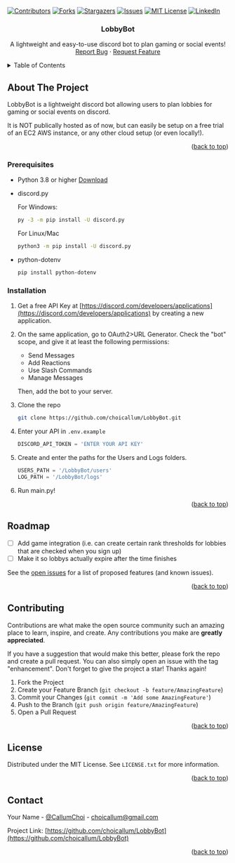 <a name="readme-top"></a>
[![Contributors][contributors-shield]][contributors-url]
[![Forks][forks-shield]][forks-url]
[![Stargazers][stars-shield]][stars-url]
[![Issues][issues-shield]][issues-url]
[![MIT License][license-shield]][license-url]
[![LinkedIn][linkedin-shield]][linkedin-url]


<h3 align="center">LobbyBot</h3>

  <p align="center">
    A lightweight and easy-to-use discord bot to plan gaming or social events!
    <br />
    <a href="https://github.com/choicallum/LobbyBot/issues">Report Bug</a>
    ·
    <a href="https://github.com/choicallum/LobbyBot/issues">Request Feature</a>
  </p>
</div>



<!-- TABLE OF CONTENTS -->
<details>
  <summary>Table of Contents</summary>
  <ol>
    <li>
      <a href="#about-the-project">About The Project</a>
      <ul>
        <li><a href="#built-with">Built With</a></li>
      </ul>
    </li>
    <li>
      <a href="#getting-started">Getting Started</a>
      <ul>
        <li><a href="#prerequisites">Prerequisites</a></li>
        <li><a href="#installation">Installation</a></li>
      </ul>
    </li>
    <li><a href="#usage">Usage</a></li>
    <li><a href="#roadmap">Roadmap</a></li>
    <li><a href="#contributing">Contributing</a></li>
    <li><a href="#license">License</a></li>
    <li><a href="#contact">Contact</a></li>
    <li><a href="#acknowledgments">Acknowledgments</a></li>
  </ol>
</details>



<!-- ABOUT THE PROJECT -->
## About The Project

LobbyBot is a lightweight discord bot allowing users to plan lobbies for gaming or social events on discord. 

It is NOT publically hosted as of now, but can easily be setup on a free trial of an EC2 AWS instance, or any other cloud setup (or even locally!).

<p align="right">(<a href="#readme-top">back to top</a>)</p>

<!-- GETTING STARTED -->
### Prerequisites
* Python 3.8 or higher [Download](https://www.python.org/downloads/)
* discord.py

  For Windows:
  ```sh
  py -3 -m pip install -U discord.py
  ```
  For Linux/Mac
  ```sh
  python3 -m pip install -U discord.py
  ```
* python-dotenv
  ```sh
  pip install python-dotenv
  ```

### Installation

1. Get a free API Key at [https://discord.com/developers/applications](https://discord.com/developers/applications) by creating a new application.
2. On the same application, go to OAuth2>URL Generator. Check the "bot" scope, and give it at least the following permissions:
   * Send Messages
   * Add Reactions
   * Use Slash Commands
   * Manage Messages
  
    Then, add the bot to your server.
3. Clone the repo
   ```sh
   git clone https://github.com/choicallum/LobbyBot.git
   ```
4. Enter your API in `.env.example`
   ```py
   DISCORD_API_TOKEN = 'ENTER YOUR API KEY'
   ```
5. Create and enter the paths for the Users and Logs folders.
   ```py
   USERS_PATH = '/LobbyBot/users'
   LOG_PATH = '/LobbyBot/logs'
   ```
6. Run main.py!

<p align="right">(<a href="#readme-top">back to top</a>)</p>



<!-- ROADMAP -->
## Roadmap

- [ ] Add game integration (i.e. can create certain rank thresholds for lobbies that are checked when you sign up)
- [ ] Make it so lobbys actually expire after the time finishes

See the [open issues](https://github.com/choicallum/LobbyBot/issues) for a  list of proposed features (and known issues).

<p align="right">(<a href="#readme-top">back to top</a>)</p>



<!-- CONTRIBUTING -->
## Contributing

Contributions are what make the open source community such an amazing place to learn, inspire, and create. Any contributions you make are **greatly appreciated**.

If you have a suggestion that would make this better, please fork the repo and create a pull request. You can also simply open an issue with the tag "enhancement".
Don't forget to give the project a star! Thanks again!

1. Fork the Project
2. Create your Feature Branch (`git checkout -b feature/AmazingFeature`)
3. Commit your Changes (`git commit -m 'Add some AmazingFeature'`)
4. Push to the Branch (`git push origin feature/AmazingFeature`)
5. Open a Pull Request

<p align="right">(<a href="#readme-top">back to top</a>)</p>



<!-- LICENSE -->
## License

Distributed under the MIT License. See `LICENSE.txt` for more information.

<p align="right">(<a href="#readme-top">back to top</a>)</p>



<!-- CONTACT -->
## Contact

Your Name - [@CallumChoi](https://twitter.com/callumchoi?lang=en) - choicallum@gmail.com

Project Link: [https://github.com/choicallum/LobbyBot](https://github.com/choicallum/LobbyBot)

<p align="right">(<a href="#readme-top">back to top</a>)</p>


<!-- MARKDOWN LINKS & IMAGES -->
<!-- https://www.markdownguide.org/basic-syntax/#reference-style-links -->
[contributors-shield]: https://img.shields.io/github/contributors/choicallum/LobbyBot.svg?style=for-the-badge
[contributors-url]: https://github.com/choicallum/LobbyBot/graphs/contributors
[forks-shield]: https://img.shields.io/github/forks/choicallum/LobbyBot.svg?style=for-the-badge
[forks-url]: https://github.com/choicallum/LobbyBot/network/members
[stars-shield]: https://img.shields.io/github/stars/choicallum/LobbyBot.svg?style=for-the-badge
[stars-url]: https://github.com/choicallum/LobbyBot/stargazers
[issues-shield]: https://img.shields.io/github/issues/choicallum/LobbyBot.svg?style=for-the-badge
[issues-url]: https://github.com/choicallum/LobbyBot/issues
[license-shield]: https://img.shields.io/github/license/choicallum/LobbyBot.svg?style=for-the-badge
[license-url]: https://github.com/choicallum/LobbyBot/blob/master/LICENSE.txt
[linkedin-shield]: https://img.shields.io/badge/-LinkedIn-black.svg?style=for-the-badge&logo=linkedin&colorB=555
[linkedin-url]: https://linkedin.com/in/choicallum
